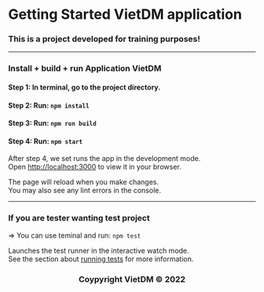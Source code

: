# Getting Started VietDM application

### This is a project developed for training purposes!

<hr>

### Install + build + run Application VietDM

#### Step 1: In terminal, go to the project directory.
#### Step 2: Run: `npm install`
#### Step 3: Run: `npm run build`
#### Step 4: Run: `npm start`

After step 4, we set runs the app in the development mode.\
Open [http://localhost:3000](http://localhost:3000) to view it in your browser.

The page will reload when you make changes.\
You may also see any lint errors in the console.

<hr>

### If you are tester wanting test project

=> You can use teminal and run: `npm test`

Launches the test runner in the interactive watch mode.\
See the section about [running tests](https://facebook.github.io/create-react-app/docs/running-tests) for more information.

<h3 align="center">Coypyright VietDM &copy; 2022</h3>
